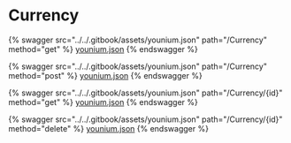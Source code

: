 # Currency

{% swagger src="../../.gitbook/assets/younium.json" path="/Currency" method="get" %}
[younium.json](../../.gitbook/assets/younium.json)
{% endswagger %}

{% swagger src="../../.gitbook/assets/younium.json" path="/Currency" method="post" %}
[younium.json](../../.gitbook/assets/younium.json)
{% endswagger %}

{% swagger src="../../.gitbook/assets/younium.json" path="/Currency/{id}" method="get" %}
[younium.json](../../.gitbook/assets/younium.json)
{% endswagger %}

{% swagger src="../../.gitbook/assets/younium.json" path="/Currency/{id}" method="delete" %}
[younium.json](../../.gitbook/assets/younium.json)
{% endswagger %}
